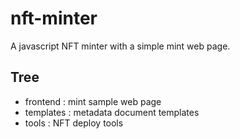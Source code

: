 # nft-minter
A javascript NFT minter with a simple mint web page.

## Tree
- frontend : mint sample web page
- templates : metadata document templates
- tools : NFT deploy tools
